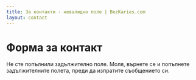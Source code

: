```yaml
---
title: За контакти - невалидно поле | BezKaries.com
layout: contact
---
```


# Форма за контакт

Не сте попълнили задължително поле. Моля, върнете се и попълнете задължителните полета, преди да изпратите съобщението си.